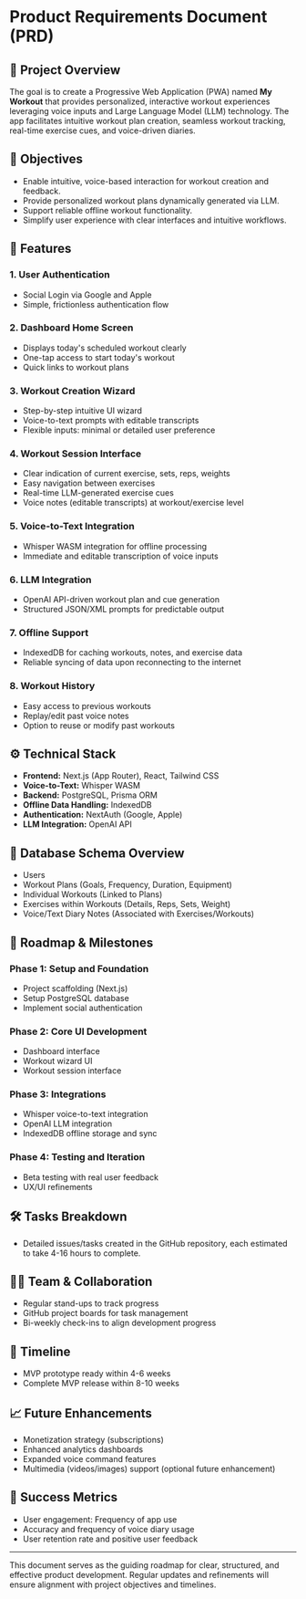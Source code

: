 # Product Requirements Document (PRD)

## 📱 Project Overview
The goal is to create a Progressive Web Application (PWA) named **My Workout** that provides personalized, interactive workout experiences leveraging voice inputs and Large Language Model (LLM) technology. The app facilitates intuitive workout plan creation, seamless workout tracking, real-time exercise cues, and voice-driven diaries.

## 🎯 Objectives
- Enable intuitive, voice-based interaction for workout creation and feedback.
- Provide personalized workout plans dynamically generated via LLM.
- Support reliable offline workout functionality.
- Simplify user experience with clear interfaces and intuitive workflows.

## 📌 Features

### 1. User Authentication
- Social Login via Google and Apple
- Simple, frictionless authentication flow

### 2. Dashboard Home Screen
- Displays today's scheduled workout clearly
- One-tap access to start today's workout
- Quick links to workout plans

### 3. Workout Creation Wizard
- Step-by-step intuitive UI wizard
- Voice-to-text prompts with editable transcripts
- Flexible inputs: minimal or detailed user preference

### 4. Workout Session Interface
- Clear indication of current exercise, sets, reps, weights
- Easy navigation between exercises
- Real-time LLM-generated exercise cues
- Voice notes (editable transcripts) at workout/exercise level

### 5. Voice-to-Text Integration
- Whisper WASM integration for offline processing
- Immediate and editable transcription of voice inputs

### 6. LLM Integration
- OpenAI API-driven workout plan and cue generation
- Structured JSON/XML prompts for predictable output

### 7. Offline Support
- IndexedDB for caching workouts, notes, and exercise data
- Reliable syncing of data upon reconnecting to the internet

### 8. Workout History
- Easy access to previous workouts
- Replay/edit past voice notes
- Option to reuse or modify past workouts

## ⚙️ Technical Stack
- **Frontend:** Next.js (App Router), React, Tailwind CSS
- **Voice-to-Text:** Whisper WASM
- **Backend:** PostgreSQL, Prisma ORM
- **Offline Data Handling:** IndexedDB
- **Authentication:** NextAuth (Google, Apple)
- **LLM Integration:** OpenAI API

## 📂 Database Schema Overview
- Users
- Workout Plans (Goals, Frequency, Duration, Equipment)
- Individual Workouts (Linked to Plans)
- Exercises within Workouts (Details, Reps, Sets, Weight)
- Voice/Text Diary Notes (Associated with Exercises/Workouts)

## 🚀 Roadmap & Milestones

### Phase 1: Setup and Foundation
- Project scaffolding (Next.js)
- Setup PostgreSQL database
- Implement social authentication

### Phase 2: Core UI Development
- Dashboard interface
- Workout wizard UI
- Workout session interface

### Phase 3: Integrations
- Whisper voice-to-text integration
- OpenAI LLM integration
- IndexedDB offline storage and sync

### Phase 4: Testing and Iteration
- Beta testing with real user feedback
- UX/UI refinements

## 🛠️ Tasks Breakdown
- Detailed issues/tasks created in the GitHub repository, each estimated to take 4-16 hours to complete.

## 🧑‍💻 Team & Collaboration
- Regular stand-ups to track progress
- GitHub project boards for task management
- Bi-weekly check-ins to align development progress

## 📅 Timeline
- MVP prototype ready within 4-6 weeks
- Complete MVP release within 8-10 weeks

## 📈 Future Enhancements
- Monetization strategy (subscriptions)
- Enhanced analytics dashboards
- Expanded voice command features
- Multimedia (videos/images) support (optional future enhancement)

## 📌 Success Metrics
- User engagement: Frequency of app use
- Accuracy and frequency of voice diary usage
- User retention rate and positive user feedback

---

This document serves as the guiding roadmap for clear, structured, and effective product development. Regular updates and refinements will ensure alignment with project objectives and timelines.
